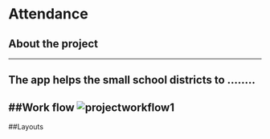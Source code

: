# Attendance
## About the project
---


The app helps the small school districts to ........
---
 ##Work flow
![projectworkflow1](https://user-images.githubusercontent.com/20691248/27249684-c0ee019c-52e0-11e7-8b9b-1fac8f6667ef.jpg)
---
 ##Layouts


